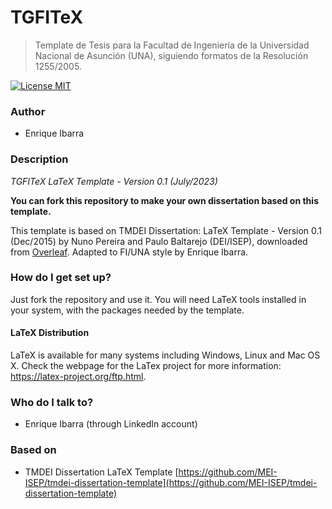 TGFITeX
========================

> Template de Tesis para la Facultad de Ingeniería de la Universidad Nacional de Asunción (UNA), siguiendo formatos de la Resolución 1255/2005.

[![License MIT](http://img.shields.io/badge/license-MIT-brightgreen.svg)](license.md)

### Author
*   Enrique Ibarra

### Description
*TGFITeX LaTeX Template - Version 0.1 (July/2023)*

**You can fork this repository to make your own dissertation based on this template.**

This template is based on TMDEI Dissertation: LaTeX Template - Version 0.1 (Dec/2015) by Nuno Pereira and Paulo Baltarejo (DEI/ISEP), downloaded from [Overleaf](https://www.overleaf.com). Adapted to FI/UNA style by Enrique Ibarra.

### How do I get set up? ##

Just fork the repository and use it. You will need LaTeX tools installed in your system, with the packages needed by the template.

#### LaTeX Distribution

LaTeX is available for many systems including Windows, Linux and Mac OS X. Check the webpage for the LaTex project for more information: <https://latex-project.org/ftp.html>.

### Who do I talk to? ##

* Enrique Ibarra (through LinkedIn account)

### Based on

*   TMDEI Dissertation LaTeX Template [https://github.com/MEI-ISEP/tmdei-dissertation-template](https://github.com/MEI-ISEP/tmdei-dissertation-template)
